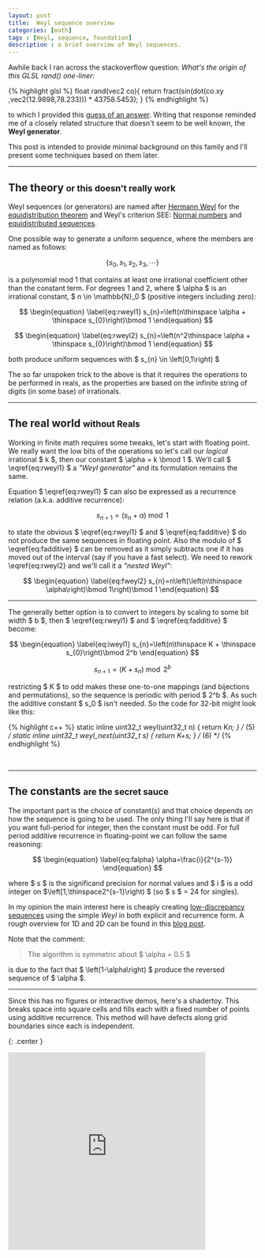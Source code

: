 ```yaml
---
layout: post
title:  Weyl sequence overview
categories: [math]
tags : [Weyl, sequence, foundation]
description : a brief overview of Weyl sequences.
---
```


Awhile back I ran across the stackoverflow question: *What's the origin of this GLSL rand() one-liner:*

{% highlight glsl %}
float rand(vec2 co){ return fract(sin(dot(co.xy ,vec2(12.9898,78.233))) * 43758.5453); }
{% endhighlight %}

to which I provided this [guess of an answer](http://stackoverflow.com/questions/12964279/whats-the-origin-of-this-glsl-rand-one-liner/34223787#34223787).  Writing that response reminded me of a closely related structure that doesn't seem to be well known, the **Weyl generator**.

This post is intended to provide minimal background on this family and I'll present some techniques based on them later.

------

The theory <small>or this doesn't really work</small>
------

Weyl sequences (or generators) are named after [Hermann Weyl](http://en.wikipedia.org/wiki/Hermann_Weyl) for the [equidistribution theorem](http://en.wikipedia.org/wiki/Equidistribution_theorem) and Weyl's criterion SEE: [Normal numbers](http://en.wikipedia.org/wiki/Normal_number) and [equidistributed sequences](http://en.wikipedia.org/wiki/Equidistributed_sequence).

One possible way to generate a uniform sequence, where the members are named as follows:

$$ \left\{ s_{0},s_{1},s_{2},s_{3},\cdots\right\} $$

is a polynomial mod 1 that contains at least one irrational coefficient other than the constant term.  For degrees 1 and 2, where $ \alpha $ is an irrational constant, $ n \in \mathbb{N}_0 $ (positive integers including zero):

$$ \begin{equation} \label{eq:rweyl1}
s_{n}=\left(n\thinspace \alpha + \thinspace s_{0}\right)\bmod 1
\end{equation} $$ 

$$ \begin{equation} \label{eq:rweyl2}
s_{n}=\left(n^2\thinspace \alpha + \thinspace s_{0}\right)\bmod 1
\end{equation} $$ 

both produce uniform sequences with $ s_{n} \in \left[0,1\right) $

The so far unspoken trick to the above is that it requires the operations to be performed in reals, as the properties are based on the infinite string of digits (in some base) of irrationals.

------

The real world <small>without Reals</small>
------
Working in finite math requires some tweaks, let's start with floating point. We really want the low bits of the operations so let's call our *logical* irrational $ k $, then our constant $ \alpha = k \bmod 1 $.  We'll call $ \eqref{eq:rweyl1}  $ a *"Weyl generator"* and its formulation remains the same.

Equation $ \eqref{eq:rweyl1} $ can also be expressed as a recurrence relation (a.k.a. additive recurrence):

$$ \begin{equation} \label{eq:fadditive}
s_{n+1}=\left(s_{n}+\alpha\right)\bmod 1
\end{equation} $$

to state the obvious $ \eqref{eq:rweyl1} $ and $ \eqref{eq:fadditive} $ do not produce the same sequences in floating point. Also the modulo of $ \eqref{eq:fadditive} $ can be removed as it simply subtracts one if it has moved out of the interval (say if you have a fast select).  We need to rework \eqref{eq:rweyl2} and we'll call it a *"nested Weyl"*:

$$ \begin{equation} \label{eq:fweyl2}
s_{n}=n\left(\left(n\thinspace \alpha\right)\bmod 1\right)\bmod 1
\end{equation} $$

------
The generally better option is to convert to integers by scaling to some bit width $ b $, then $ \eqref{eq:rweyl1} $ and $ \eqref{eq:fadditive} $ become:

$$ \begin{equation} \label{eq:iweyl1}
s_{n}=\left(n\thinspace K + \thinspace s_{0}\right)\bmod 2^b
\end{equation} $$ 

$$ \begin{equation} \label{eq:iadditive}
s_{n+1}=\left(K + s_{n}\right)\bmod 2^b
\end{equation} $$ 

restricting $ K $ to odd makes these one-to-one mappings (and bijections and permutations), so the sequence is periodic with period $ 2^b $.  As such the additive constant $ s_0 $ isn't needed.  So the code for 32-bit might look like this:

{% highlight c++ %}
static inline uint32_t weyl(uint32_t n)      { return K*n;   }  /* (5) */
static inline uint32_t weyl_next(uint32_t s) { return K+s;   }  /* (6) */
{% endhighlight %}

<br>

------

The constants <small>are the secret sauce</small>
------
The important part is the choice of constant(s) and that choice depends on how the sequence is going to be used.  The only thing I'll say here is that if you want full-period for integer, then the constant must be odd.  For full period additive recurrence in floating-point we can follow the same reasoning:

$$ \begin{equation} \label{eq:falpha}
\alpha=\frac{i}{2^{s-1}}
\end{equation} $$

where $ s $ is the significand precision for normal values and $ i $ is a odd integer on $\left[1,\thinspace2^{s-1}\right) $ (so $ s $ = 24 for singles).

In my opinion the main interest here is cheaply creating [low-discrepancy sequences](http://en.wikipedia.org/wiki/Low-discrepancy_sequence) using the simple *Weyl* in both explicit and recurrence form.  A rough overview for 1D and 2D can be found in this [blog post](https://web.archive.org/web/20160909105640/http://mollwollfumble.blogspot.com/2011/03/subrandom-numbers.html).

Note that the comment:

> The algorithm is symmetric about $ \alpha = 0.5 $

is due to the fact that $ \left(1-\alpha\right) $ produce the reversed sequence of $ \alpha $.

------

Since this has no figures or interactive demos, here's a shadertoy. This breaks space into square cells and fills each with a fixed number of points using additive recurrence.  This method will have defects along grid boundaries since each is independent.

{: .center }
<iframe width="400" height="400" src="http://www.shadertoy.com/embed/MddGDB" frameborder="0" allowfullscreen></iframe>
